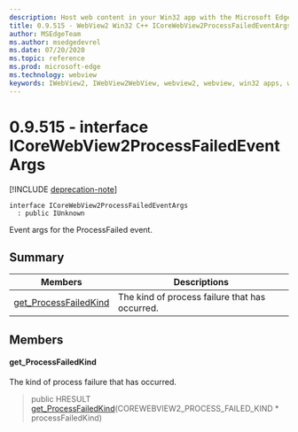 ```yaml
---
description: Host web content in your Win32 app with the Microsoft Edge WebView2 control
title: 0.9.515 - WebView2 Win32 C++ ICoreWebView2ProcessFailedEventArgs
author: MSEdgeTeam
ms.author: msedgedevrel
ms.date: 07/20/2020
ms.topic: reference
ms.prod: microsoft-edge
ms.technology: webview
keywords: IWebView2, IWebView2WebView, webview2, webview, win32 apps, win32, edge, ICoreWebView2, ICoreWebView2Controller, browser control, edge html
---
```


# 0.9.515 - interface ICoreWebView2ProcessFailedEventArgs 

[!INCLUDE [deprecation-note](../../includes/deprecation-note.md)]

```
interface ICoreWebView2ProcessFailedEventArgs
  : public IUnknown
```

Event args for the ProcessFailed event.

## Summary

 Members                        | Descriptions
--------------------------------|---------------------------------------------
[get_ProcessFailedKind](#get_processfailedkind) | The kind of process failure that has occurred.

## Members

#### get_ProcessFailedKind 

The kind of process failure that has occurred.

> public HRESULT [get_ProcessFailedKind](#get_processfailedkind)(COREWEBVIEW2_PROCESS_FAILED_KIND * processFailedKind)

